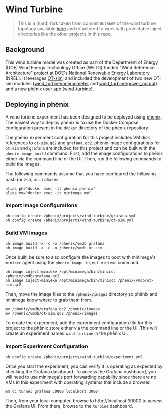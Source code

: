 # Wind Turbine

> This is a (hard) fork taken from commit `6bf0b00` of the wind turbine topology
> available
> [here](https://github.com/sandialabs/sceptre-phenix-topologies/tree/6bf0b000cf8a9062d427c9c15ec58ffdeb7a62c4/renewables/wind/turbine)
> and refactored to work with predictable inject directories like the other
> projects in this repo.

## Background

This wind turbine model was created as part of the Department of Energy (DOE)
Wind Energy Technology Office (WETO) funded "Wind Reference Architecture"
project at DOE's National Renewable Energy Laboratory (NREL). It leverages
[OT-sim](https://github.com/patsec/ot-sim), and included the development of two
new OT-sim modules
([wind_turbine/anemometer](https://github.com/patsec/ot-sim/tree/main/src/python/otsim/wind_turbine/anemometer)
and
[wind_turbine/power_output](https://github.com/patsec/ot-sim/tree/main/src/python/otsim/wind_turbine/power_output))
and a new phēnix user app
([wind-turbine](https://github.com/sandialabs/sceptre-phenix-apps/tree/main/src/python/phenix_apps/apps/wind_turbine)).

## Deploying in phēnix

A wind turbine experiment has been designed to be deployed using
[phēnix](https://github.com/sandialabs/sceptre-phenix). The easiest way to
deploy phēnix is to use the Docker Compose configuration present in the `docker`
directory of the phēnix repository.

The phēnix experiment configuration for this project includes VM disk references
to `ot-sim.qc2` and `grafana.qc2`. phēnix image configurations for `ot-sim` and
`grafana` are included for this project and can be built with the `phenix image
build` command. First, add the image configurations to phēnix either via the
command line or the UI. Then, run the following commands to build the images.

The following commands assume that you have configured the following bash (or
zsh, or...) aliases.

```
alias ph="docker exec -it phenix phenix"
alias mm="docker exec -it minimega mm"
```

### Import Image Configurations

```
ph config create /phenix/projects/wind-turbine/grafana.yml
ph config create /phenix/projects/wind-turbine/ot-sim.yml
```

### Build VM Images

```
ph image build -x -c -o /phenix/vmdb grafana
ph image build -x -c -o /phenix/vmdb ot-sim
```

Once built, be sure to also configure the images to boot with minimega's
`miniccc` agent using the `phenix image inject-miniexe` command.

```
ph image inject-miniexe /opt/minimega/bin/miniccc /phenix/vmdb/grafana.qc2
ph image inject-miniexe /opt/minimega/bin/miniccc /phenix/vmdb/ot-sim.qc2
```

Then, move the image files to the `/phenix/images` directory so phēnix and
minimega know where to grab them from.

```
mv /phenix/vmdb/grafana.qc2 /phenix/images
mv /phenix/vmdb/ot-sim.qc2 /phenix/images
```

To create the experiment, add the experiment configuration file for this project
to the phēnix store either via the command line or the UI. This will create an
experiment named `wind-turbine` in the phēnix UI.

### Import Experiment Configuration

```
ph config create /phenix/projects/wind-turbine/experiment.yml
```

Once you start the experiment, you can verify it is operating as expected by
checking the Grafana dashboard. To access the Grafana dashboard, you will need
to use minimega's port forwarding capability since there are no VMs in this
experiment with operating systems that include a browser.

```
mm cc tunnel grafana 30000 localhost 3000
```

Then, from your local computer, browse to http://localhost:30000 to access the
Grafana UI. From there, browse to the `turbine` dashboard.
